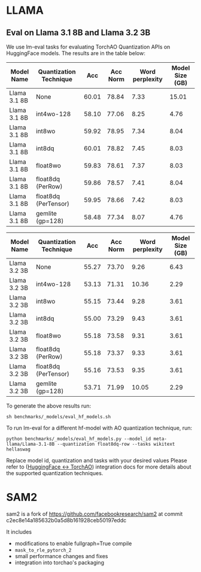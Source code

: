 # LLAMA

## Eval on Llama 3.1 8B and Llama 3.2 3B

We use lm-eval tasks for evaluating TorchAO Quantization APIs on HuggingFace models. The results are in the table below:

| Model Name | Quantization Technique    | Acc   |Acc Norm| Word perplexity| Model Size (GB)   |
|------------|---------------------------|-------|--------|----------------|-------------------|
| Llama 3.1 8B  | None                   | 60.01 | 78.84  |       7.33     | 15.01             |
| Llama 3.1 8B  | int4wo-128             | 58.10 | 77.06  |       8.25     | 4.76              |
| Llama 3.1 8B  | int8wo                 | 59.92 | 78.95  |       7.34     | 8.04              |
| Llama 3.1 8B  | int8dq                 | 60.01 | 78.82  |       7.45     | 8.03              |
| Llama 3.1 8B  | float8wo               | 59.83 | 78.61  |       7.37     | 8.03              |
| Llama 3.1 8B  | float8dq (PerRow)      | 59.86 | 78.57  |       7.41     | 8.04              |
| Llama 3.1 8B  | float8dq (PerTensor)   | 59.95 | 78.66  |       7.42     | 8.03              |
| Llama 3.1 8B  | gemlite (gp=128)       | 58.48 | 77.34  |       8.07     | 4.76              |

| Model Name | Quantization Technique    | Acc   |Acc Norm| Word perplexity| Model Size (GB)   |
|------------|---------------------------|-------|--------|----------------|-------------------|
| Llama 3.2 3B  | None                   | 55.27 | 73.70  |       9.26     | 6.43              |
| Llama 3.2 3B  | int4wo-128             | 53.13 | 71.31  |       10.36    | 2.29              |
| Llama 3.2 3B  | int8wo                 | 55.15 | 73.44  |       9.28     | 3.61              |
| Llama 3.2 3B  | int8dq                 | 55.00 | 73.29  |       9.43     | 3.61              |
| Llama 3.2 3B  | float8wo               | 55.18 | 73.58  |       9.31     | 3.61              |
| Llama 3.2 3B  | float8dq (PerRow)      | 55.18 | 73.37  |       9.33     | 3.61              |
| Llama 3.2 3B  | float8dq (PerTensor)   | 55.16 | 73.53  |       9.35     | 3.61              |
| Llama 3.2 3B  | gemlite (gp=128)       | 53.71 | 71.99  |      10.05     | 2.29              |

To generate the above results run:
```
sh benchmarks/_models/eval_hf_models.sh
```

To run lm-eval for a different hf-model with AO quantization technique, run:
```
python benchmarks/_models/eval_hf_models.py --model_id meta-llama/Llama-3.1-8B --quantization float8dq-row --tasks wikitext hellaswag
```
Replace model id, quantization and tasks with your desired values Please refer to ([HuggingFace <-> TorchAO](https://huggingface.co/docs/transformers/main/en//quantization/torchao)) integration docs for more details about the supported quantization techniques.

# SAM2
sam2 is a fork of https://github.com/facebookresearch/sam2 at commit c2ec8e14a185632b0a5d8b161928ceb50197eddc

It includes
- modifications to enable fullgraph=True compile
- `mask_to_rle_pytorch_2`
- small performance changes and fixes
- integration into torchao's packaging
